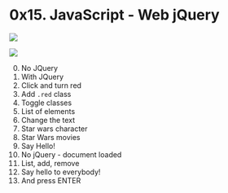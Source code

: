 # 0x15. JavaScript - Web jQuery

![](https://s3.amazonaws.com/intranet-projects-files/holbertonschool-higher-level_programming+/305/4724718.jpg)

![](https://s3.amazonaws.com/intranet-projects-files/holbertonschool-higher-level_programming+/305/1f1ihd.jpg)

0. No JQuery
1. With JQuery
2. Click and turn red
3. Add `.red` class
4. Toggle classes
5. List of elements
6. Change the text
7. Star wars character
8. Star Wars movies
9. Say Hello!
10. No jQuery - document loaded
11. List, add, remove
12. Say hello to everybody!
13. And press ENTER 
